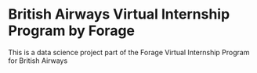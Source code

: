 # British Airways Virtual Internship Program by Forage

This is a data science project part of the Forage Virtual Internship Program for British Airways


